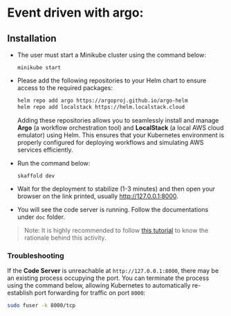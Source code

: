 # Event driven with argo:
## Installation

- The user must start a Minikube cluster using the command below:  

    ```
    minikube start
    ```  

- Please add the following repositories to your Helm chart to ensure access to the required packages:  

    ```sh
    helm repo add argo https://argoproj.github.io/argo-helm
    helm repo add localstack https://helm.localstack.cloud
    ```  

    Adding these repositories allows you to seamlessly install and manage **Argo** (a workflow orchestration tool) and **LocalStack** (a local AWS cloud emulator) using Helm. This ensures that your Kubernetes environment is properly configured for deploying workflows and simulating AWS services efficiently.
- Run the command below:
    ```
    skaffold dev
    ```

- Wait for the deployment to stabilize (1-3 minutes) and then open your browser on the link printed, usually http://127.0.0.1:8000. 

- You will see the code server is running. Follow the documentations under `doc` folder.


> Note: It is highly recommended to follow [this tutorial](https://eoap.github.io/event-driven-with-argo/) to know the rationale behind this activity.

### **Troubleshooting**  

If the **Code Server** is unreachable at `http://127.0.0.1:8000`, there may be an existing process occupying the port. You can terminate the process using the command below, allowing Kubernetes to automatically re-establish port forwarding for traffic on port `8000`:  

```sh
sudo fuser -k 8000/tcp
```